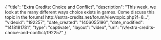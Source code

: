 {
    "title": "Extra Credits: Choice and Conflict",
    "description": "This week, we look at the many different ways choice exists in games. Come discuss this topic in the forums! http:\/\/extra-credits.net\/forum\/viewtopic.php?f=8...",
    "videoid": "192257",
    "date_created": "1406055196",
    "date_modified": "1418181781",
    "type": "captivate",
    "layout": "video",
    "url": "\/v\/extra-credits-choice-and-conflict\/192257"
}